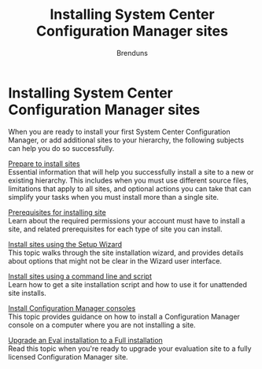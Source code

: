 ﻿---
title: "Installing System Center Configuration Manager sites"
ms.custom: na
ms.date: 07/22/2016
ms.prod: configuration-manager
ms.reviewer: na
ms.suite: na
ms.technology:
  - configmgr-other
ms.tgt_pltfrm: na
ms.topic: get-started-article
ms.assetid: d0e4ddc3-d9c4-4f5c-8b1f-af098e54f5c8
caps.latest.revision: 31
caps.handback.revision: 0
author: Brenduns

---
# Installing System Center Configuration Manager sites

When you are ready to install your first System Center Configuration Manager, or add additional sites to your hierarchy, the following subjects can help you do so successfully.


[Prepare to install sites](../../../../core/servers/deploy/install/prepare-to-install-sites.md)    
Essential information that will help you successfully install a site to a new or existing hierarchy. This includes when you must use different source files, limitations that apply to all sites, and optional actions you can take that can simplify your tasks when you must install more than a single site.


[Prerequisites for installing site](../../../../core/servers/deploy/install/prerequisites-for-installing-sites.md)   
Learn about the required permissions your account must have to install a site, and related prerequisites for each type of site you can install.


[Install sites using the Setup Wizard](../../../../core/servers/deploy/install/use-the-setup-wizard-to-install-sites.md)    
This topic walks through the site installation wizard, and provides details about options that might not be clear in the Wizard user interface.  

[Install sites using a command line and script](../../../../core/servers/deploy/install/use-a-command-line-to-install-sites.md)   
Learn how to get a site installation script and how to use it for unattended site installs.

[Install Configuration Manager consoles](../../../../core/servers/deploy/install/install-consoles.md)     
This topic provides guidance on how to install a Configuration Manager console on a computer where you are not installing a site.

[Upgrade an Eval installation to a Full installation](../../../../core/servers/deploy/install/upgrade-an-evaluation-install-to-a-full-install.md)   
Read this topic when you're ready to upgrade your evaluation site to a fully licensed Configuration Manager site.

